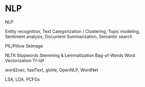 # NLP
NLP

Entity recognition, 
Text Categorization / Clustering, 
Topic modeling, 
Sentiment analysis, 
Document Summarization, 
Semantic search

PIL/Pillow
SkImage

NLTK
Stopwords
Stemming & Lemmatization
Bag-of-Words
Word Vectorization
Tf-Idf

word2vec, 
fastText, 
gloVe, 
OpenNLP, 
WordNet


LSA, 
LDA, 
PCFGs









